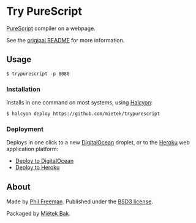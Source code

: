 Try PureScript
==============

[PureScript](http://purescript.org/) compiler on a webpage.

See the [original README](https://github.com/mietek/trypurescript/blob/master/README.original.md) for more information.


Usage
-----

```
$ trypurescript -p 8080
```


### Installation

Installs in one command on most systems, using [Halcyon](https://halcyon.sh/):

```
$ halcyon deploy https://github.com/mietek/trypurescript
```


### Deployment

Deploys in one click to a new [DigitalOcean](https://digitalocean.com/) droplet, or to the [Heroku](https://heroku.com/) web application platform:

- [Deploy to DigitalOcean](https://halcyon.sh/deploy/?url=https://github.com/mietek/trypurescript)
- [Deploy to Heroku](https://heroku.com/deploy?template=https://github.com/mietek/trypurescript)


About
-----

Made by [Phil Freeman](https://github.com/purescript/trypurescript).  Published under the [BSD3 license](https://github.com/mietek/trypurescript/blob/master/LICENSE).

Packaged by [Miëtek Bak](https://mietek.io/).
